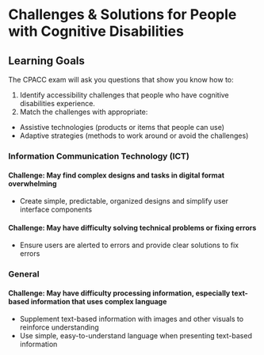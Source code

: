 # Challenges & Solutions for People with Cognitive Disabilities

## Learning Goals

The CPACC exam will ask you questions that show you know how to:

1. Identify accessibility challenges that people who have cognitive disabilities experience.
2. Match the challenges with appropriate:
  - Assistive technologies (products or items that people can use)
  - Adaptive strategies (methods to work around or avoid the challenges)

### Information Communication Technology (ICT)

#### Challenge: May find complex designs and tasks in digital format overwhelming

- Create simple, predictable, organized designs and simplify user interface components

#### Challenge: May have difficulty solving technical problems or fixing errors

- Ensure users are alerted to errors and provide clear solutions to fix errors

### General

#### Challenge: May have difficulty processing information, especially text-based information that uses complex language

- Supplement text-based information with images and other visuals to reinforce understanding
- Use simple, easy-to-understand language when presenting text-based information

